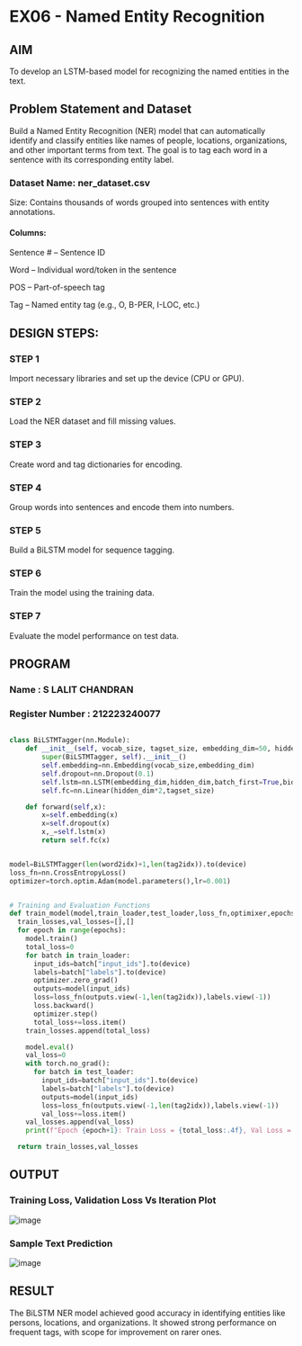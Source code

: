 # EX06 - Named Entity Recognition

## AIM
To develop an LSTM-based model for recognizing the named entities in the text.

## Problem Statement and Dataset
Build a Named Entity Recognition (NER) model that can automatically identify and classify entities like names of people, locations, organizations, and other important terms from text. The goal is to tag each word in a sentence with its corresponding entity label.


### Dataset Name: ner_dataset.csv

Size: Contains thousands of words grouped into sentences with entity annotations.

#### Columns:

Sentence # – Sentence ID

Word – Individual word/token in the sentence

POS – Part-of-speech tag

Tag – Named entity tag (e.g., O, B-PER, I-LOC, etc.)



## DESIGN STEPS:
### STEP 1
Import necessary libraries and set up the device (CPU or GPU).
### STEP 2
Load the NER dataset and fill missing values.
### STEP 3
Create word and tag dictionaries for encoding.
### STEP 4
Group words into sentences and encode them into numbers.
### STEP 5
Build a BiLSTM model for sequence tagging.
### STEP 6
Train the model using the training data.
### STEP 7
Evaluate the model performance on test data.


## PROGRAM
### Name : S LALIT CHANDRAN
### Register Number : 212223240077
```python

class BiLSTMTagger(nn.Module):
    def __init__(self, vocab_size, tagset_size, embedding_dim=50, hidden_dim=100):
        super(BiLSTMTagger, self).__init__()
        self.embedding=nn.Embedding(vocab_size,embedding_dim)
        self.dropout=nn.Dropout(0.1)
        self.lstm=nn.LSTM(embedding_dim,hidden_dim,batch_first=True,bidirectional=True)
        self.fc=nn.Linear(hidden_dim*2,tagset_size)

    def forward(self,x):
        x=self.embedding(x)
        x=self.dropout(x)
        x,_=self.lstm(x)
        return self.fc(x)


model=BiLSTMTagger(len(word2idx)+1,len(tag2idx)).to(device)
loss_fn=nn.CrossEntropyLoss()
optimizer=torch.optim.Adam(model.parameters(),lr=0.001)


# Training and Evaluation Functions
def train_model(model,train_loader,test_loader,loss_fn,optimixer,epochs=3):
  train_losses,val_losses=[],[]
  for epoch in range(epochs):
    model.train()
    total_loss=0
    for batch in train_loader:
      input_ids=batch["input_ids"].to(device)
      labels=batch["labels"].to(device)
      optimizer.zero_grad()
      outputs=model(input_ids)
      loss=loss_fn(outputs.view(-1,len(tag2idx)),labels.view(-1))
      loss.backward()
      optimizer.step()
      total_loss+=loss.item()
    train_losses.append(total_loss)

    model.eval()
    val_loss=0
    with torch.no_grad():
      for batch in test_loader:
        input_ids=batch["input_ids"].to(device)
        labels=batch["labels"].to(device)
        outputs=model(input_ids)
        loss=loss_fn(outputs.view(-1,len(tag2idx)),labels.view(-1))
        val_loss+=loss.item()
    val_losses.append(val_loss)
    print(f"Epoch {epoch+1}: Train Loss = {total_loss:.4f}, Val Loss = {val_loss:.4f}")

  return train_losses,val_losses


```
## OUTPUT

### Training Loss, Validation Loss Vs Iteration Plot

![image](https://github.com/user-attachments/assets/21ceaf3c-4b4d-4ec0-99b0-541c0e04e10c)


### Sample Text Prediction

![image](https://github.com/user-attachments/assets/85f91132-6658-4a57-9cad-f767c31cad0e)


## RESULT
The BiLSTM NER model achieved good accuracy in identifying entities like persons, locations, and organizations. It showed strong performance on frequent tags, with scope for improvement on rarer ones.

